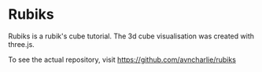# Rubiks
Rubiks is a rubik's cube tutorial. The 3d cube visualisation was created with three.js.

To see the actual repository, visit https://github.com/avncharlie/rubiks
